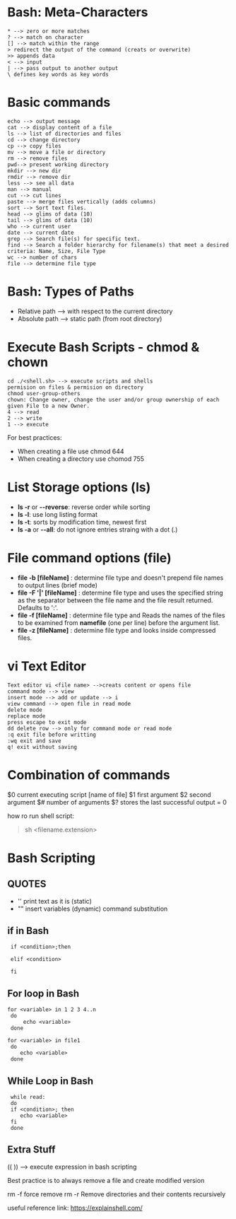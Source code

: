 ﻿# Bash: Meta-Characters
    * --> zero or more matches
	? --> match on character
	[] --> match within the range
	> redirect the output of the command (creats or overwrite)
	>> appends data
	< --> input
	| --> pass output to another output
	\ defines key words as key words

# Basic commands
    echo --> output message
	cat --> display content of a file
	ls --> list of directories and files
	cd --> change directory
	cp --> copy files 
	mv --> move a file or directory
	rm --> remove files
	pwd--> present working directory
	mkdir --> new dir
	rmdir --> remove dir
	less --> see all data
	man --> manual
	cut --> cut lines 
	paste --> merge files vertically (adds columns)
	sort --> Sort text files.
	head --> glims of data (10)
	tail --> glims of data (10)
	who --> current user
	date --> current date
	grep --> Search file(s) for specific text.
	find --> Search a folder hierarchy for filename(s) that meet a desired criteria: Name, Size, File Type
	wc --> number of chars
	file --> determine file type

# Bash: Types of Paths
 - Relative path --> with respect to the current directory
 - Absolute path --> static path (from root directory)

# Execute Bash Scripts - chmod & chown
    cd ./<shell.sh> --> execute scripts and shells
	permision on files & permision on directory
	chmod user-group-others
	chown: Change owner, change the user and/or group ownership of each given File to a new Owner.
	4 --> read
	2 --> write
	1 --> execute 
For best practices:
 - When creating a file use chmod 644
 - When creating a directory use
   chomod 755

# List Storage options (ls)

 - **ls -r** or **--reverse**: reverse order while sorting 
 - **ls -l**: use long listing format 
 -  **ls -t**: sorts by modification time, newest first 
 - **ls -a** or **--all**: do not ignore entries straing with a dot (.)

# File command options (file)

 - **file -b [fileName]** :  determine file type and doesn't prepend file names to output lines (brief mode)
 - **file -F '|' [fileName]** : determine file type and uses the specified string as the separator between the file name and the file result returned. Defaults to ':'.
 - **file -f [fileName]** : determine file type and Reads the names of the files to be examined from **namefile** (one per line) before the argument list.
 - **file -z [fileName]** : determine file type and looks inside compressed files.
# vi Text Editor
    Text editor vi <file name> -->creats content or opens file
	command mode --> view
	insert mode --> add or update --> i
	view command --> open file in read mode
	delete mode
	replace mode
	press escape to exit mode
	dd delete row --> only for command mode or read mode
	:q exit file before writting
	:wq exit and save
	q! exit without saving

# Combination of commands

$0 current executing script [name of file]
$1 first argument
$2 second argument
$# number of arguments
$? stores the last successful output = 0

 how ro run shell script:
> sh <filename.extension>

# Bash Scripting

## QUOTES

 - '' print text as it is (static)  
 - "" insert variables (dynamic) command substitution

## if in Bash

     if <condition>;then

	 elif <condition>

	 fi

 

## For loop in Bash

    for <variable> in 1 2 3 4..n
	 do
		 echo <variable>
	 done

	for <variable> in file1
	 do
		echo <variable>
	 done

## While Loop in Bash

     while read:
	 do
	 if <condition>; then
		echo <variable>
	 fi
	 done

## Extra Stuff

 ((  )) --> execute expression in bash scripting

 Best practice is to always remove a file and create modified version

 rm -f force remove
 rm -r Remove directories and their contents recursively

 useful reference link: https://explainshell.com/
